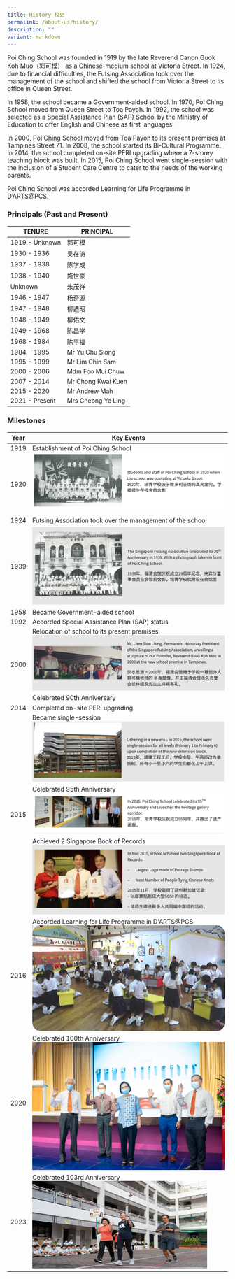 ```yaml
---
title: History 校史
permalink: /about-us/history/
description: ""
variant: markdown
---
```

Poi Ching School was founded in 1919 by the late Reverend Canon Guok Koh Muo（郭可模） as a Chinese-medium school at Victoria Street. In 1924, due to financial difficulties, the Futsing Association took over the management of the school and shifted the school from Victoria Street to its office in Queen Street.

In 1958, the school became a Government-aided school. In 1970, Poi Ching School moved from Queen Street to Toa Payoh. In 1992, the school was selected as a Special Assistance Plan (SAP) School by the Ministry of Education to offer English and Chinese as first languages.

In 2000, Poi Ching School moved from Toa Payoh to its present premises at Tampines Street 71. In 2008, the school started its Bi-Cultural Programme. In 2014, the school completed on-site PERI upgrading where a 7-storey teaching block was built. In 2015, Poi Ching School went single-session with the inclusion of a Student Care Centre to cater to the needs of the working parents.

Poi Ching School was accorded Learning for Life Programme in D’ARTS@PCS.

### **Principals (Past and Present)**


| **TENURE**      | **PRINCIPAL**        |
|-----------------|----------------------|
|  1919 - Unknown    |  郭可模  |
|  1930 - 1936   |  吴在涛       |
|  1937 - 1938    |  陈学成  |
|  1938 - 1940    |  施世豪     |
|  Unknown    |  朱茂祥     |
|  1946 - 1947    |  杨奇源    |
|  1947 - 1948    |  柳遹昭  |
|  1948 - 1949    |  柳佑文   |
|  1949 - 1968    | 陈昌学   |
|  1968 - 1984    |  陈平福    |
|  1984 - 1995    |  Mr Yu Chu Siong   |
|  1995 - 1999    | Mr Lim Chin Sam    |
|  2000 - 2006    | Mdm Foo Mui Chuw  |
|  2007 - 2014    | Mr Chong Kwai Kuen    |
|  2015 - 2020    | Mr Andrew Mah   |
|  2021 - Present |  Mrs Cheong Ye Ling |



### Milestones
<table>
<thead>
  <tr>
    <th>Year</th>
    <th>Key Events</th>
  </tr>
</thead>
<tbody>
  <tr>
		  <td>1919</td>
    <td>Establishment of Poi Ching School  </td>
  </tr>
   <tr>
    <td>1920</td>
    <td><img style="width:100%" src="/images/history1.png"></td>
  </tr>
	<tr>
 <td>1924</td>
    <td>Futsing Association took over the management of the school</td>
  </tr>
<tr>
 <td>1939</td>
    <td><img style="width:100%" src="/images/history2.png"></td>
  </tr>
<tr>
 <td>1958</td>
    <td>Became Government-aided school</td>
  </tr>
	<tr>
	 <td>1992</td>
    <td>Accorded Special Assistance Plan (SAP) status</td>
  </tr>
<tr> <td rowspan="2">2000</td>
     <td>Relocation of school to its present premises<br> <img style="width:100%" src="/images/history3.png"> </td>
     </tr>
	<tr>
	 <td>Celebrated 90th Anniversary</td>
    </tr>
	<tr>
	 <td>2014</td>
    <td>Completed on-site PERI upgrading</td>
  </tr>
	<tr> <td rowspan="3">2015</td>
     <td>Became single-session<br> <img style="width:100%" src="/images/history5.png"> </td>
     </tr>
	<tr>
	 <td>Celebrated 95th Anniversary<br>  <img style="width:100%" src="/images/history6.png"></td>
    </tr>
	<tr>
		<td>Achieved 2 Singapore Book of Records<br>  <img style="width:100%" src="/images/history7.png"></td>
	</tr>
<tr>
 <td>2016</td>
    <td>Accorded Learning for Life Programme in D'ARTS@PCS<br>  <img style="width:100%" src="/images/History_2016_D_Arts_for_website.png"></td>
  </tr>
<tr>
 <td>2020</td>
    <td>Celebrated 100th Anniversary<br> <img style="width:100%" src="/images/50495008012_d6f9a20e6c_k.jpg"> </td>
  </tr>
	<tr>
 <td>2023</td>
    <td>Celebrated 103rd Anniversary<br> <img style="width: 400px; height:200px" src="/images/53245699329_55658d1fc2_o.jpg"></td></tr>
  </tbody></table>